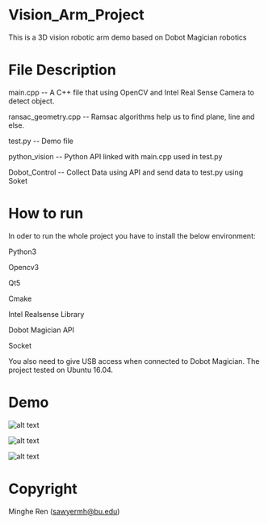 # Vision_Arm_Project
This is a 3D vision robotic arm demo based on Dobot Magician robotics


# File Description 
main.cpp  -- A C++ file that using OpenCV and Intel Real Sense Camera to detect object.

ransac_geometry.cpp  -- Ramsac algorithms help us to find plane, line and else.

test.py -- Demo file

python_vision -- Python API linked with main.cpp used in test.py

Dobot_Control -- Collect Data using API and send data to test.py using Soket

# How to run

In oder to run the whole project you have to install the below environment:

Python3 

Opencv3

Qt5

Cmake

Intel Realsense Library

Dobot Magician API

Socket

You also need to give USB access when connected to Dobot Magician. The project tested on Ubuntu 16.04.

# Demo

![alt text](https://github.com/rmhsawyer/Vision_Arm_Project/Demo1.JPG)

![alt text](https://raw.githubusercontent.com/rmhsawyer/Vision_Arm_Project.git/Demo1.JPG)

![alt text](https://raw.githubusercontent.com/rmhsawyer/Vision_Arm_Project/Demo1.JPG)

# Copyright 
Minghe Ren (sawyermh@bu.edu)
